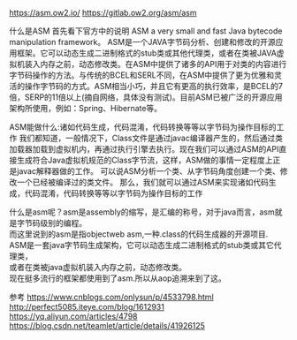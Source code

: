 https://asm.ow2.io/
https://gitlab.ow2.org/asm/asm


什么是ASM
  首先看下官方中的说明 ASM a very small and fast Java bytecode manipulation framework。
  ASM是一个JAVA字节码分析、创建和修改的开源应用框架。它可以动态生成二进制格式的stub类或其他代理类，或者在类被JAVA虚拟机装入内存之前，动态修改类。在ASM中提供了诸多的API用于对类的内容进行字节码操作的方法。与传统的BCEL和SERL不同，在ASM中提供了更为优雅和灵活的操作字节码的方式。ASM相当小巧，并且它有更高的执行效率，是BCEL的7倍，SERP的11倍以上(摘自网络，具体没有测试)。目前ASM已被广泛的开源应用架构所使用，例如：Spring、Hibernate等。
  
  ASM能做什么:诸如代码生成，代码混淆，代码转换等等以字节码为操作目标的工作
  我们都知道，一般情况下，Class文件是通过javac编译器产生的，然后通过类加载器加载到虚拟机内，再通过执行引擎去执行。现在我们可以通过ASM的API直接生成符合Java虚拟机规范的Class字节流，这样，ASM做的事情一定程度上正是javac解释器做的工作。
 可以说ASM分析一个类、从字节码角度创建一个类、修改一个已经被编译过的类文件。
 那么，我们就可以通过ASM来实现诸如代码生成，代码混淆，代码转换等等以字节码为操作目标的工作
 
 
 什么是asm呢？asm是assembly的缩写，是汇编的称号，对于java而言，asm就是字节码级别的编程。  
而这里说到的asm是指objectweb asm,一种.class的代码生成器的开源项目.  
ASM是一套java字节码生成架构，它可以动态生成二进制格式的stub类或其它代理类，  
或者在类被java虚拟机装入内存之前，动态修改类。  
现在挺多流行的框架都使用到了asm.所以从aop追溯来到了这。  
  
  
参考
https://www.cnblogs.com/onlysun/p/4533798.html
http://perfect5085.iteye.com/blog/1612931
https://yq.aliyun.com/articles/4798
https://blog.csdn.net/teamlet/article/details/41926125




